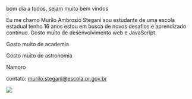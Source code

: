 bom dia a todos, sejam muito bem vindos 

Eu me chamo Murilo Ambrosio Stegani sou estudante de uma escola estadual tenho 16 anos estou em busca de novos desafios e aprendizado contínuo.
Gosto muito de desenvolvimento web e JavaScript.

Gosto muito de academia

Gosto muito de astronomia

Namoro

contato: murilo.stegani@escola.pr.gov.br

![](https://media.tenor.com/jEAOGIo04_UAAAAd/satoru-gojo-gojo.gif)
